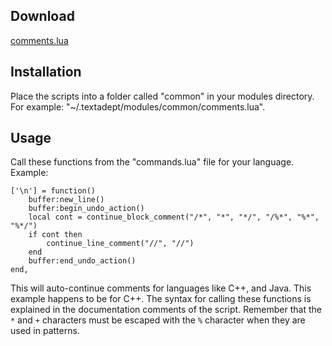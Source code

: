 ## Download

[comments.lua](ta-comments/comments.lua)

## Installation

Place the scripts into a folder called "common" in your modules directory. For
example: "~/.textadept/modules/common/comments.lua".

## Usage

Call these functions from the "commands.lua" file for your language. Example:

    ['\n'] = function()
        buffer:new_line()
        buffer:begin_undo_action()
        local cont = continue_block_comment("/*", "*", "*/", "/%*", "%*", "%*/")
        if cont then
            continue_line_comment("//", "//")
        end
        buffer:end_undo_action()
    end,

This will auto-continue comments for languages like C++, and Java. This example
happens to be for C++. The syntax for calling these functions is explained in
the documentation comments of the script. Remember that the `*` and `+`
characters must be escaped with the `%` character when they are used in
patterns.
